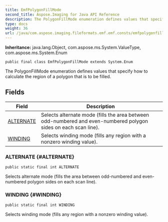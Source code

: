 ```yaml
---
title: EmfPolygonFillMode
second_title: Aspose.Imaging for Java API Reference
description: The PolygonFillMode enumeration defines values that specify how to calculate the region of a polygon that is to be filled.
type: docs
weight: 36
url: /java/com.aspose.imaging.fileformats.emf.emf.consts/emfpolygonfillmode/
---
```

**Inheritance:**
java.lang.Object, com.aspose.ms.System.ValueType, com.aspose.ms.System.Enum
```
public final class EmfPolygonFillMode extends System.Enum
```

The PolygonFillMode enumeration defines values that specify how to calculate the region of a polygon that is to be filled.
## Fields

| Field | Description |
| --- | --- |
| [ALTERNATE](#ALTERNATE) | Selects alternate mode (fills the area between odd-numbered and even-numbered polygon sides on each scan line). |
| [WINDING](#WINDING) | Selects winding mode (fills any region with a nonzero winding value). |
### ALTERNATE {#ALTERNATE}
```
public static final int ALTERNATE
```


Selects alternate mode (fills the area between odd-numbered and even-numbered polygon sides on each scan line).

### WINDING {#WINDING}
```
public static final int WINDING
```


Selects winding mode (fills any region with a nonzero winding value).

